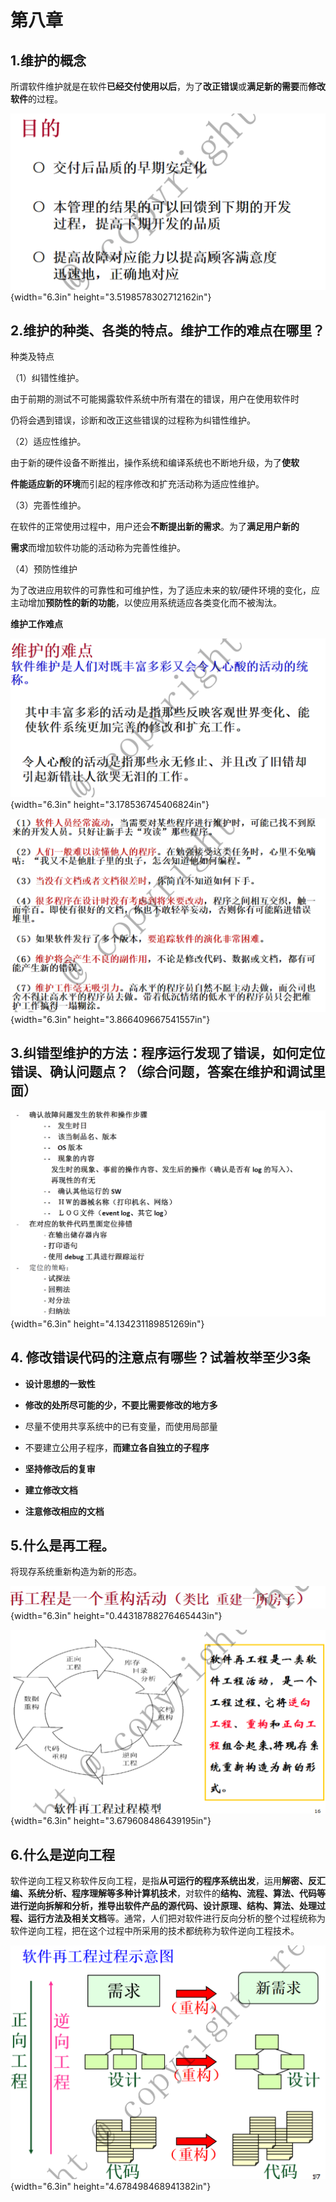 # 第八章

## 1\.维护的概念

所谓软件维护就是在软件**已经交付使用以后**，为了**改正错误**或**满足新的需要**而**修改软件**的过程。

![descript](第八章.media/media/image1.png){width="6.3in"
height="3.5198578302712162in"}

## 2\.维护的种类、各类的特点。维护工作的难点在哪里？

种类及特点

（1）纠错性维护。

由于前期的测试不可能揭露软件系统中所有潜在的错误，用户在使用软件时

仍将会遇到错误，诊断和改正这些错误的过程称为纠错性维护。

（2）适应性维护。

由于新的硬件设备不断推出，操作系统和编译系统也不断地升级，为了**使软**

**件能适应新的环境**而引起的程序修改和扩充活动称为适应性维护。

（3）完善性维护。

在软件的正常使用过程中，用户还会**不断提出新的需求**。为了**满足用户新的**

**需求**而增加软件功能的活动称为完善性维护。

（4）预防性维护

为了改进应用软件的可靠性和可维护性，为了适应未来的软/硬件环境的变化，应主动增加**预防性的新的功能**，以使应用系统适应各类变化而不被淘汰。

**维护工作难点**

![descript](第八章.media/media/image2.png){width="6.3in"
height="3.178536745406824in"}

![descript](第八章.media/media/image3.png){width="6.3in"
height="3.866409667541557in"}

## 3\.纠错型维护的方法：程序运行发现了错误，如何定位错误、确认问题点？（综合问题，答案在维护和调试里面）

![descript](第八章.media/media/image4.png){width="6.3in"
height="4.134231189851269in"}

## 4\. 修改错误代码的注意点有哪些？试着枚举至少3条

-   **设计思想的一致性**

-   **修改的处所尽可能的少，不要比需要修改的地方多**

-   尽量不使用共享系统中的已有变量，而使用局部量

-   不要建立公用子程序，**而建立各自独立的子程序**

-   **坚持修改后的复审**

-   **建立修改文档**

-   **注意修改相应的文档**

## 5\.什么是再工程。

将现存系统重新构造为新的形态。

![descript](第八章.media/media/image5.png){width="6.3in"
height="0.44318788276465443in"}

![descript](第八章.media/media/image6.png){width="6.3in"
height="3.679608486439195in"}

## 6\.什么是逆向工程

软件逆向工程又称软件反向工程，是指**从可运行的程序系统出发**，运用**解密、反汇编、系统分析、程序理解等多种计算机技术**，对软件的**结构、流程、算法、代码等进行逆向拆解和分析，推导出软件产品的源代码、设计原理、结构、算法、处理过程、运行方法及相关文档**等。通常，人们把对软件进行反向分析的整个过程统称为软件逆向工程，把在这个过程中所采用的技术都统称为软件逆向工程技术。

![descript](第八章.media/media/image7.png){width="6.3in"
height="4.678498468941382in"}
